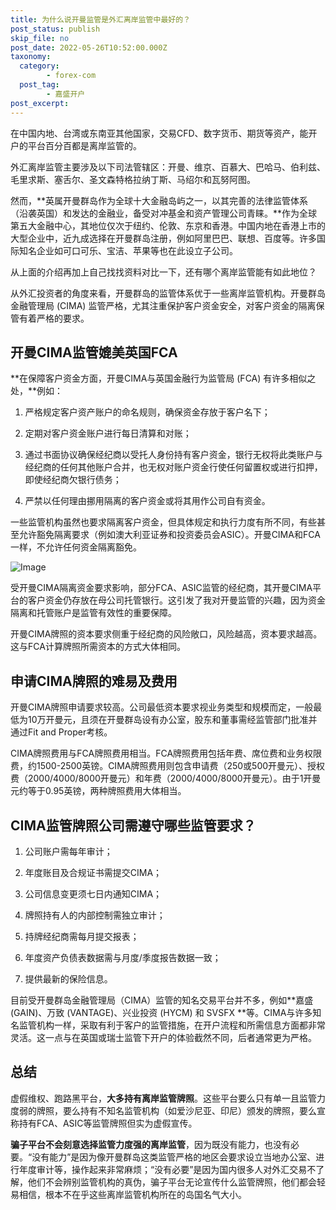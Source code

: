 ```yaml
---
title: 为什么说开曼监管是外汇离岸监管中最好的？
post_status: publish
skip_file: no
post_date: 2022-05-26T10:52:00.000Z
taxonomy:
  category:
        - forex-com
  post_tag:
        - 嘉盛开户
post_excerpt: 
---
```

在中国内地、台湾或东南亚其他国家，交易CFD、数字货币、期货等资产，能开户的平台百分百都是离岸监管的。

外汇离岸监管主要涉及以下司法管辖区：开曼、维京、百慕大、巴哈马、伯利兹、毛里求斯、塞舌尔、圣文森特格拉纳丁斯、马绍尔和瓦努阿图。

然而，**英属开曼群岛作为全球十大金融岛屿之一，以其完善的法律监管体系（沿袭英国）和发达的金融业，备受对冲基金和资产管理公司青睐。**作为全球第五大金融中心，其地位仅次于纽约、伦敦、东京和香港。中国内地在香港上市的大型企业中，近九成选择在开曼群岛注册，例如阿里巴巴、联想、百度等。许多国际知名企业如可口可乐、宝洁、苹果等也在此设立子公司。

从上面的介绍再加上自己找找资料对比一下，还有哪个离岸监管能有如此地位？

从外汇投资者的角度来看，开曼群岛的监管体系优于一些离岸监管机构。开曼群岛金融管理局 (CIMA) 监管严格，尤其注重保护客户资金安全，对客户资金的隔离保管有着严格的要求。

## 开曼CIMA监管媲美英国FCA

**在保障客户资金方面，开曼CIMA与英国金融行为监管局 (FCA) 有许多相似之处，**例如：

1. 严格规定客户资产账户的命名规则，确保资金存放于客户名下；

1. 定期对客户资金账户进行每日清算和对账；

1. 通过书面协议确保经纪商以受托人身份持有客户资金，银行无权将此类账户与经纪商的任何其他账户合并，也无权对账户资金行使任何留置权或进行扣押，即使经纪商欠银行债务；

1. 严禁以任何理由挪用隔离的客户资金或将其用作公司自有资金。

一些监管机构虽然也要求隔离客户资金，但具体规定和执行力度有所不同，有些甚至允许豁免隔离要求（例如澳大利亚证券和投资委员会ASIC）。开曼CIMA和FCA一样，不允许任何资金隔离豁免。

![Image](https://prod-files-secure.s3.us-west-2.amazonaws.com/39ed1227-6d7d-4570-be36-9ccd4a2c4241/bd849744-3fcb-4a37-8312-357962c8f065/image.png?X-Amz-Algorithm=AWS4-HMAC-SHA256&X-Amz-Content-Sha256=UNSIGNED-PAYLOAD&X-Amz-Credential=ASIAZI2LB466UVKSHWUQ%2F20250702%2Fus-west-2%2Fs3%2Faws4_request&X-Amz-Date=20250702T221348Z&X-Amz-Expires=3600&X-Amz-Security-Token=IQoJb3JpZ2luX2VjEP7%2F%2F%2F%2F%2F%2F%2F%2F%2F%2FwEaCXVzLXdlc3QtMiJGMEQCIF9V9zTTZXgMrbWWFe9r59mhpDZ7gIlSfNU80J0n00uCAiBWmEUU%2FQSED%2B8pOl6521Ieksd2xbhk4T1g3dDsigmvACqIBAj3%2F%2F%2F%2F%2F%2F%2F%2F%2F%2F8BEAAaDDYzNzQyMzE4MzgwNSIMmc%2BP1zoCyvWzqgqcKtwDa2%2FG22Ahb6j05f5sQzoHWvN2WWSKh0xUHQWvXBhF%2FRMoD%2FVNwQZY6g3UmjofgeoAMsUB0xQllfMx%2BgwQRvhD6uJPCUn1r61KT8C236v1sHsudmQjNx72StaiY6CArNRTdbfSX9BRs5Y%2FSRXKXx%2FdkSWDXnCyg30yUdCfXspfLrzE%2BEg61RMyrNxyW0oBfOJ%2Ft0VULT5AxIhEoRJNwfpkXpnWIlog2k%2FX%2BRxQ5Wn2GhnM5neYeeXKwGsytkjY3tx8zShTwHWeup24BOu3J3gNiPKYKA48BQ5YobmsowPErN99ccFSRHyxKkx%2FZijUJhoOndi%2B14gfWfc3Mm5aQpvsZO%2BznZKcLBN70MZMxODTLpqKvIMcw%2BFJlXO3AwHDE1tS4Ko%2BkFSo5YNjRm8gy2QviNPAu7u1KDHomJTjS4LY%2BhoGPHaG7HWi9ugKVRTcgxHDG1X1Ix4JdExngo%2BYUUMbnObywX2SM2t8goOGk5Od8qmwVp4Lrika%2F0SgiUfbVh65sjG9WWlmoHItZiVaFuVkFzccyOL9ZlfPSd0HMLr1w3NwWxpsBnXmGRKJNe2JihH%2Fhk8dXAAQ4yDO4pAWHp%2Bir44Pmxj7sHSnZFup9qjlCTHHS2aZ0hNMEl4JrUsw5suWwwY6pgFoHHToRjooPwivzRG9YeIb3mIk2o49ctKi4nAHrLQ7Xl%2Bajdnfu6cWG2EO2849ZJS12ES%2F8HJt7MWaGGAuSjy%2FJijd%2BCp5CERdP2EhHoj18D7m2B%2B4gNfAyrJcV%2BgT6z2vh8Rt%2BbPY2%2BxEmKUnrgN07Rz%2FcEecUeWTnMHuuoVZZ198wDlddVRcXHb99dGPPxbGojG1s2%2FDK3W%2FETGDQkgZnI1v14n9&X-Amz-Signature=214d8c11a56d2f75640b2a368da6dda620d26c66c044d2085433ba66c8a6f02a&X-Amz-SignedHeaders=host&x-amz-checksum-mode=ENABLED&x-id=GetObject)

受开曼CIMA隔离资金要求影响，部分FCA、ASIC监管的经纪商，其开曼CIMA平台的客户资金仍存放在母公司托管银行。这引发了我对开曼监管的兴趣，因为资金隔离和托管账户是监管有效性的重要保障。

开曼CIMA牌照的资本要求侧重于经纪商的风险敞口，风险越高，资本要求越高。这与FCA计算牌照所需资本的方式大体相同。

## **申请CIMA牌照的难易及费用**

开曼CIMA牌照申请要求较高。公司最低资本要求视业务类型和规模而定，一般最低为10万开曼元，且须在开曼群岛设有办公室，股东和董事需经监管部门批准并通过Fit and Proper考核。

CIMA牌照费用与FCA牌照费用相当。FCA牌照费用包括年费、席位费和业务权限费，约1500-2500英镑。CIMA牌照费用则包含申请费（250或500开曼元）、授权费（2000/4000/8000开曼元）和年费（2000/4000/8000开曼元）。由于1开曼元约等于0.95英镑，两种牌照费用大体相当。

## CIMA监管牌照公司需遵守哪些监管要求？

1. 公司账户需每年审计；

1. 年度账目及合规证书需提交CIMA；

1. 公司信息变更须七日内通知CIMA；

1. 牌照持有人的内部控制需独立审计；

1. 持牌经纪商需每月提交报表；

1. 年度资产负债表数据需与月度/季度报告数据一致；

1. 提供最新的保险信息。

目前受开曼群岛金融管理局（CIMA）监管的知名交易平台并不多，例如**嘉盛 (GAIN)、万致 (VANTAGE)、兴业投资 (HYCM) 和 SVSFX **等。CIMA与许多知名监管机构一样，采取有利于客户的监管措施，在开户流程和所需信息方面都非常灵活。这一点与在英国或瑞士监管下开户的体验截然不同，后者通常更为严格。

## 总结

虚假维权、跑路黑平台，**大多持有离岸监管牌照**。这些平台要么只有单一且监管力度弱的牌照，要么持有不知名监管机构（如爱沙尼亚、印尼）颁发的牌照，要么宣称持有FCA、ASIC等监管牌照但实为虚假宣传。

**骗子平台不会刻意选择监管力度强的离岸监管**，因为既没有能力，也没有必要。“没有能力”是因为像开曼群岛这类监管严格的地区会要求设立当地办公室、进行年度审计等，操作起来非常麻烦；“没有必要”是因为国内很多人对外汇交易不了解，他们不会辨别监管机构的真伪，骗子平台无论宣传什么监管牌照，他们都会轻易相信，根本不在乎这些离岸监管机构所在的岛国名气大小。